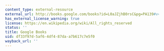 ```yaml
---
content_type: external-resource
external_url: http://books.google.com/books?id=L0aJZjhB0rsC&pg=PA139#v=onepage
has_external_license_warning: true
license: https://en.wikipedia.org/wiki/All_rights_reserved
status: ''
title: Google Books
uid: df33f97d-5af6-4df4-87da-a7b617c7e5f0
wayback_url: ''
---
```

